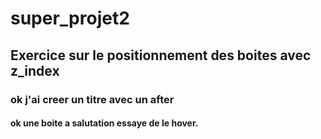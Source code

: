 # super_projet2
## Exercice sur le positionnement des boites avec z_index
### ok j'ai creer un titre avec un after 
#### ok une boite a salutation essaye de le hover.
